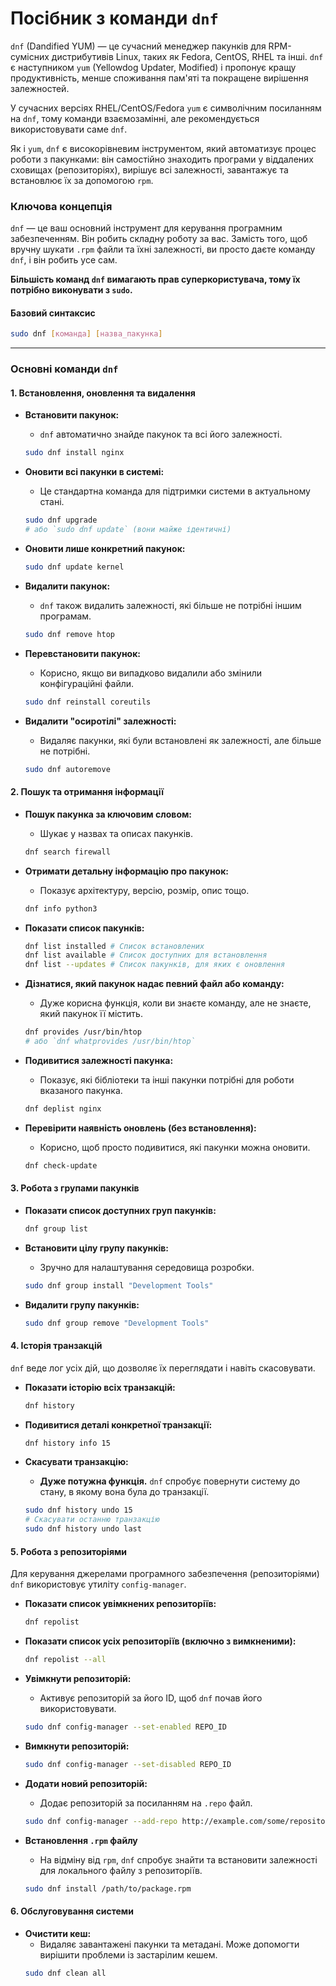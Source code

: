# Посібник з команди `dnf`

`dnf` (Dandified YUM) — це сучасний менеджер пакунків для RPM-сумісних дистрибутивів Linux, таких як Fedora, CentOS, RHEL та інші. `dnf` є наступником `yum` (Yellowdog Updater, Modified) і пропонує кращу продуктивність, менше споживання пам'яті та покращене вирішення залежностей.

У сучасних версіях RHEL/CentOS/Fedora `yum` є символічним посиланням на `dnf`, тому команди взаємозамінні, але рекомендується використовувати саме `dnf`.

Як і `yum`, `dnf` є високорівневим інструментом, який автоматизує процес роботи з пакунками: він самостійно знаходить програми у віддалених сховищах (репозиторіях), вирішує всі залежності, завантажує та встановлює їх за допомогою `rpm`.

### **Ключова концепція**

`dnf` — це ваш основний інструмент для керування програмним забезпеченням. Він робить складну роботу за вас. Замість того, щоб вручну шукати `.rpm` файли та їхні залежності, ви просто даєте команду `dnf`, і він робить усе сам.

**Більшість команд `dnf` вимагають прав суперкористувача, тому їх потрібно виконувати з `sudo`.**

#### **Базовий синтаксис**

```bash
sudo dnf [команда] [назва_пакунка]
```

---

### **Основні команди `dnf`**

#### **1. Встановлення, оновлення та видалення**

*   **Встановити пакунок:**
    *   `dnf` автоматично знайде пакунок та всі його залежності.
    ```bash
    sudo dnf install nginx
    ```

*   **Оновити всі пакунки в системі:**
    *   Це стандартна команда для підтримки системи в актуальному стані.
    ```bash
    sudo dnf upgrade
    # або `sudo dnf update` (вони майже ідентичні)
    ```

*   **Оновити лише конкретний пакунок:**
    ```bash
    sudo dnf update kernel
    ```

*   **Видалити пакунок:**
    *   `dnf` також видалить залежності, які більше не потрібні іншим програмам.
    ```bash
    sudo dnf remove htop
    ```

*   **Перевстановити пакунок:**
    *   Корисно, якщо ви випадково видалили або змінили конфігураційні файли.
    ```bash
    sudo dnf reinstall coreutils
    ```

*   **Видалити "осиротілі" залежності:**
    *   Видаляє пакунки, які були встановлені як залежності, але більше не потрібні.
    ```bash
    sudo dnf autoremove
    ```

#### **2. Пошук та отримання інформації**

*   **Пошук пакунка за ключовим словом:**
    *   Шукає у назвах та описах пакунків.
    ```bash
    dnf search firewall
    ```

*   **Отримати детальну інформацію про пакунок:**
    *   Показує архітектуру, версію, розмір, опис тощо.
    ```bash
    dnf info python3
    ```

*   **Показати список пакунків:**
    ```bash
    dnf list installed # Список встановлених
    dnf list available # Список доступних для встановлення
    dnf list --updates # Список пакунків, для яких є оновлення
    ```

*   **Дізнатися, який пакунок надає певний файл або команду:**
    *   Дуже корисна функція, коли ви знаєте команду, але не знаєте, який пакунок її містить.
    ```bash
    dnf provides /usr/bin/htop
    # або `dnf whatprovides /usr/bin/htop`
    ```

*   **Подивитися залежності пакунка:**
    *   Показує, які бібліотеки та інші пакунки потрібні для роботи вказаного пакунка.
    ```bash
    dnf deplist nginx
    ```

*   **Перевірити наявність оновлень (без встановлення):**
    *   Корисно, щоб просто подивитися, які пакунки можна оновити.
    ```bash
    dnf check-update
    ```

#### **3. Робота з групами пакунків**

*   **Показати список доступних груп пакунків:**
    ```bash
    dnf group list
    ```

*   **Встановити цілу групу пакунків:**
    *   Зручно для налаштування середовища розробки.
    ```bash
    sudo dnf group install "Development Tools"
    ```

*   **Видалити групу пакунків:**
    ```bash
    sudo dnf group remove "Development Tools"
    ```

#### **4. Історія транзакцій**

`dnf` веде лог усіх дій, що дозволяє їх переглядати і навіть скасовувати.

*   **Показати історію всіх транзакцій:**
    ```bash
    dnf history
    ```

*   **Подивитися деталі конкретної транзакції:**
    ```bash
    dnf history info 15
    ```

*   **Скасувати транзакцію:**
    *   **Дуже потужна функція.** `dnf` спробує повернути систему до стану, в якому вона була до транзакції.
    ```bash
    sudo dnf history undo 15
    # Скасувати останню транзакцію
    sudo dnf history undo last
    ```

#### 5. Робота з репозиторіями

Для керування джерелами програмного забезпечення (репозиторіями) `dnf` використовує утиліту `config-manager`.

*   **Показати список увімкнених репозиторіїв:**
    ```bash
    dnf repolist
    ```

*   **Показати список усіх репозиторіїв (включно з вимкненими):**
    ```bash
    dnf repolist --all
    ```

*   **Увімкнути репозиторій:**
    *   Активує репозиторій за його ID, щоб `dnf` почав його використовувати.
    ```bash
    sudo dnf config-manager --set-enabled REPO_ID
    ```

*   **Вимкнути репозиторій:**
    ```bash
    sudo dnf config-manager --set-disabled REPO_ID
    ```

*   **Додати новий репозиторій:**
    *   Додає репозиторій за посиланням на `.repo` файл.
    ```bash
    sudo dnf config-manager --add-repo http://example.com/some/repository.repo
    ```

*   **Встановлення `.rpm` файлу**
    *   На відміну від `rpm`, `dnf` спробує знайти та встановити залежності для локального файлу з репозиторіїв.
    ```bash
    sudo dnf install /path/to/package.rpm
    ```

#### **6. Обслуговування системи**

*   **Очистити кеш:**
    *   Видаляє завантажені пакунки та метадані. Може допомогти вирішити проблеми із застарілим кешем.
    ```bash
    sudo dnf clean all
    ```
